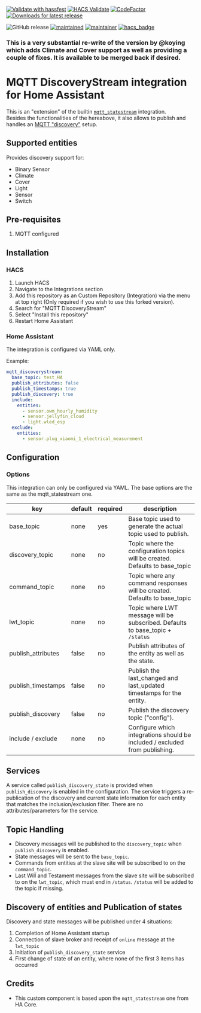[![Validate with hassfest](https://github.com/RogerSelwyn/mqtt_discoverystream_ha/actions/workflows/validate_hassfest.yaml/badge.svg)](https://github.com/RogerSelwyn/mqtt_discoverystream_ha/actions/workflows/validate_hassfest.yaml) [![HACS Validate](https://github.com/RogerSelwyn/mqtt_discoverystream_ha/actions/workflows/validate_hacs.yaml/badge.svg)](https://github.com/RogerSelwyn/mqtt_discoverystream_ha/actions/workflows/validate_hacs.yaml) [![CodeFactor](https://www.codefactor.io/repository/github/rogerselwyn/mqtt_discoverystream_ha/badge)](https://www.codefactor.io/repository/github/rogerselwyn/mqtt_discoverystream_ha) [![Downloads for latest release](https://img.shields.io/github/downloads/RogerSelwyn/mqtt_discoverystream_ha/latest/total.svg)](https://github.com/RogerSelwyn/mqtt_discoverystream_ha/releases/latest)

![GitHub release](https://img.shields.io/github/v/release/RogerSelwyn/mqtt_discoverystream_ha) [![maintained](https://img.shields.io/maintenance/yes/2024.svg)](#) [![maintainer](https://img.shields.io/badge/maintainer-%20%40RogerSelwyn-blue.svg)](https://github.com/RogerSelwyn) [![hacs_badge](https://img.shields.io/badge/HACS-Custom-41BDF5.svg)](https://github.com/hacs/integration) 

### This is a very substantial re-write of the version by @koying which adds Climate and Cover support as well as providing a couple of fixes. It is available to be merged back if desired.

# MQTT DiscoveryStream integration for Home Assistant

This is an "extension" of the builtin [`mqtt_statestream`](https://www.home-assistant.io/integrations/mqtt_statestream/) integration.  
Besides the functionalities of the hereabove, it also allows to publish and handles an [MQTT "discovery"](https://www.home-assistant.io/docs/mqtt/discovery) setup.

## Supported entities
Provides discovery support for:
- Binary Sensor
- Climate
- Cover
- Light
- Sensor
- Switch

## Pre-requisites

1. MQTT configured

## Installation

### HACS

1. Launch HACS
1. Navigate to the Integrations section
1. Add this repository as an Custom Repository (Integration) via the menu at top right (Only required if you wish to use this forked version).
1. Search for "MQTT DiscoveryStream"
1. Select "Install this repository"
1. Restart Home Assistant

### Home Assistant

The integration is configured via YAML only.

Example:

```yaml
mqtt_discoverystream:
  base_topic: test_HA
  publish_attributes: false
  publish_timestamps: true
  publish_discovery: true
  include:
    entities:
      - sensor.owm_hourly_humidity
      - sensor.jellyfin_cloud
      - light.wled_esp
  exclude:
    entities:
      - sensor.plug_xiaomi_1_electrical_measurement
```

## Configuration

### Options

This integration can only be configured via YAML.
The base options are the same as the mqtt_statestream one. 

| key                | default | required | description                                                                    |
| ------------------ | ------- | -------- | ------------------------------------------------------------------------------ |
| base_topic         | none    | yes      | Base topic used to generate the actual topic used to publish.                  |
| discovery_topic    | none    | no       | Topic where the configuration topics will be created. Defaults to base_topic   |
| command_topic      | none    | no       | Topic where any command responses will be created. Defaults to base_topic      |
| lwt_topic          | none    | no       | Topic where LWT message will be subscribed. Defaults to base_topic + `/status` |
| publish_attributes | false   | no       | Publish attributes of the entity as well as the state.                         |
| publish_timestamps | false   | no       | Publish the last_changed and last_updated timestamps for the entity.           |
| publish_discovery  | false   | no       | Publish the discovery topic ("config").                                        |
| include / exclude  | none    | no       | Configure which integrations should be included / excluded from publishing.    |

## Services

A service called `publish_discovery_state` is provided when `publish_discovery` is enabled in the configuration. The service triggers a re-publication of the discovery and current state information for each entity that matches the inclusion/exclusion filter. There are no attributes/parameters for the service.

## Topic Handling

* Discovery messages will be published to the `discovery_topic` when `publish_discovery` is enabled. 
* State messages will be sent to the `base_topic`.
* Commands from entities at the slave site will be subscribed to on the `command_topic`.
* Last Will and Testament messages from the slave site will be subscribed to on the `lwt_topic`, which must end in `/status`. `/status` will be added to the topic if missing. 

## Discovery of entities and Publication of states

Discovery and state messages will be published under 4 situations:
1. Completion of Home Assistant startup
1. Connection of slave broker and receipt of `online` message at the `lwt_topic`
1. Initiation of `publish_discovery_state` service
1. First change of state of an entity, where none of the first 3 items has occurred 

## Credits

- This custom component is based upon the `mqtt_statestream` one from HA Core.  

